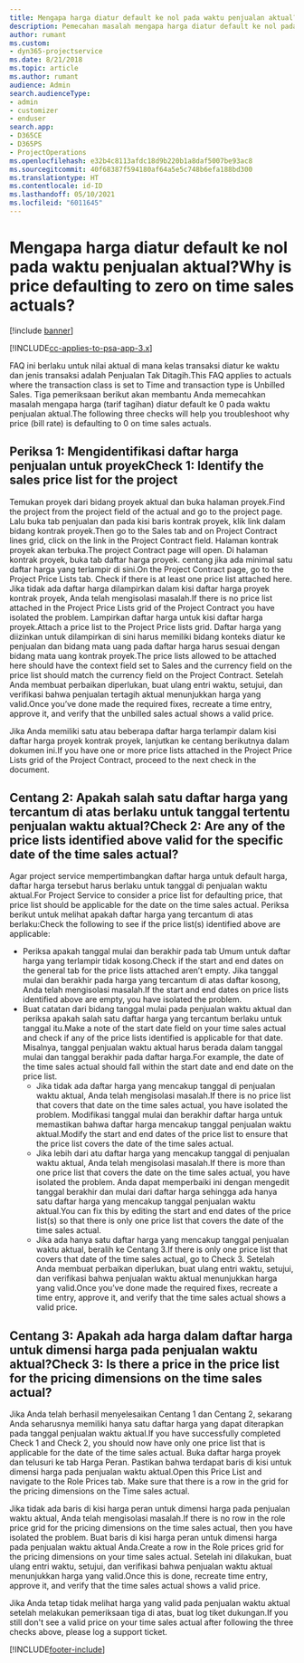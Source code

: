 ```yaml
---
title: Mengapa harga diatur default ke nol pada waktu penjualan aktual?
description: Pemecahan masalah mengapa harga diatur default ke nol pada penjualan waktu aktual.
author: rumant
ms.custom:
- dyn365-projectservice
ms.date: 8/21/2018
ms.topic: article
ms.author: rumant
audience: Admin
search.audienceType:
- admin
- customizer
- enduser
search.app:
- D365CE
- D365PS
- ProjectOperations
ms.openlocfilehash: e32b4c8113afdc18d9b220b1a8daf5007be93ac8
ms.sourcegitcommit: 40f68387f594180af64a5e5c748b6efa188bd300
ms.translationtype: HT
ms.contentlocale: id-ID
ms.lasthandoff: 05/10/2021
ms.locfileid: "6011645"
---
```

# <a name="why-is-price-defaulting-to-zero-on-time-sales-actuals"></a><span data-ttu-id="0e9b8-103">Mengapa harga diatur default ke nol pada waktu penjualan aktual?</span><span class="sxs-lookup"><span data-stu-id="0e9b8-103">Why is price defaulting to zero on time sales actuals?</span></span>

[!include [banner](../includes/psa-now-project-operations.md)]

[!INCLUDE[cc-applies-to-psa-app-3.x](../includes/cc-applies-to-psa-app-3x.md)]

<span data-ttu-id="0e9b8-104">FAQ ini berlaku untuk nilai aktual di mana kelas transaksi diatur ke waktu dan jenis transaksi adalah Penjualan Tak Ditagih.</span><span class="sxs-lookup"><span data-stu-id="0e9b8-104">This FAQ applies to actuals where the transaction class is set to Time and transaction type is Unbilled Sales.</span></span> <span data-ttu-id="0e9b8-105">Tiga pemeriksaan berikut akan membantu Anda memecahkan masalah mengapa harga (tarif tagihan) diatur default ke 0 pada waktu penjualan aktual.</span><span class="sxs-lookup"><span data-stu-id="0e9b8-105">The following three checks will help you troubleshoot why price (bill rate) is defaulting to 0 on time sales actuals.</span></span>

## <a name="check-1-identify-the-sales-price-list-for-the-project"></a><span data-ttu-id="0e9b8-106">Periksa 1: Mengidentifikasi daftar harga penjualan untuk proyek</span><span class="sxs-lookup"><span data-stu-id="0e9b8-106">Check 1: Identify the sales price list for the project</span></span>

<span data-ttu-id="0e9b8-107">Temukan proyek dari bidang proyek aktual dan buka halaman proyek.</span><span class="sxs-lookup"><span data-stu-id="0e9b8-107">Find the project from the project field of the actual and go to the project page.</span></span> <span data-ttu-id="0e9b8-108">Lalu buka tab penjualan dan pada kisi baris kontrak proyek, klik link dalam bidang kontrak proyek.</span><span class="sxs-lookup"><span data-stu-id="0e9b8-108">Then go to the Sales tab and on Project Contract lines grid, click on the link in the Project Contract field.</span></span> <span data-ttu-id="0e9b8-109">Halaman kontrak proyek akan terbuka.</span><span class="sxs-lookup"><span data-stu-id="0e9b8-109">The project Contract page will open.</span></span> <span data-ttu-id="0e9b8-110">Di halaman kontrak proyek, buka tab daftar harga proyek. centang jika ada minimal satu daftar harga yang terlampir di sini.</span><span class="sxs-lookup"><span data-stu-id="0e9b8-110">On the Project Contract page, go to the Project Price Lists tab. Check if there is at least one price list attached here.</span></span> <span data-ttu-id="0e9b8-111">Jika tidak ada daftar harga dilampirkan dalam kisi daftar harga proyek kontrak proyek, Anda telah mengisolasi masalah.</span><span class="sxs-lookup"><span data-stu-id="0e9b8-111">If there is no price list attached in the Project Price Lists grid of the Project Contract you have isolated the problem.</span></span> <span data-ttu-id="0e9b8-112">Lampirkan daftar harga untuk kisi daftar harga proyek.</span><span class="sxs-lookup"><span data-stu-id="0e9b8-112">Attach a price list to the Project Price lists grid.</span></span> <span data-ttu-id="0e9b8-113">Daftar harga yang diizinkan untuk dilampirkan di sini harus memiliki bidang konteks diatur ke penjualan dan bidang mata uang pada daftar harga harus sesuai dengan bidang mata uang kontrak proyek.</span><span class="sxs-lookup"><span data-stu-id="0e9b8-113">The price lists allowed to be attached here should have the context field set to Sales and the currency field on the price list should match the currency field on the Project Contract.</span></span> <span data-ttu-id="0e9b8-114">Setelah Anda membuat perbaikan diperlukan, buat ulang entri waktu, setujui, dan verifikasi bahwa penjualan tertagih aktual menunjukkan harga yang valid.</span><span class="sxs-lookup"><span data-stu-id="0e9b8-114">Once you’ve done made the required fixes, recreate a time entry, approve it, and verify that the unbilled sales actual shows a valid price.</span></span> 

<span data-ttu-id="0e9b8-115">Jika Anda memiliki satu atau beberapa daftar harga terlampir dalam kisi daftar harga proyek kontrak proyek, lanjutkan ke centang berikutnya dalam dokumen ini.</span><span class="sxs-lookup"><span data-stu-id="0e9b8-115">If you have one or more price lists attached in the Project Price Lists grid of the Project Contract, proceed to the next check in the document.</span></span>

## <a name="check-2-are-any-of-the-price-lists-identified-above-valid-for-the-specific-date-of-the-time-sales-actual"></a><span data-ttu-id="0e9b8-116">Centang 2: Apakah salah satu daftar harga yang tercantum di atas berlaku untuk tanggal tertentu penjualan waktu aktual?</span><span class="sxs-lookup"><span data-stu-id="0e9b8-116">Check 2: Are any of the price lists identified above valid for the specific date of the time sales actual?</span></span>

<span data-ttu-id="0e9b8-117">Agar project service mempertimbangkan daftar harga untuk default harga, daftar harga tersebut harus berlaku untuk tanggal di penjualan waktu aktual.</span><span class="sxs-lookup"><span data-stu-id="0e9b8-117">For Project Service to consider a price list for defaulting price, that price list should be applicable for the date on the time sales actual.</span></span> <span data-ttu-id="0e9b8-118">Periksa berikut untuk melihat apakah daftar harga yang tercantum di atas berlaku:</span><span class="sxs-lookup"><span data-stu-id="0e9b8-118">Check the following to see if the price list(s) identified above are applicable:</span></span>
- <span data-ttu-id="0e9b8-119">Periksa apakah tanggal mulai dan berakhir pada tab Umum untuk daftar harga yang terlampir tidak kosong.</span><span class="sxs-lookup"><span data-stu-id="0e9b8-119">Check if the start and end dates on the general tab for the price lists attached aren’t empty.</span></span> <span data-ttu-id="0e9b8-120">Jika tanggal mulai dan berakhir pada harga yang tercantum di atas daftar kosong, Anda telah mengisolasi masalah.</span><span class="sxs-lookup"><span data-stu-id="0e9b8-120">If the start and end dates on price lists identified above are empty, you have isolated the problem.</span></span> 
- <span data-ttu-id="0e9b8-121">Buat catatan dari bidang tanggal mulai pada penjualan waktu aktual dan periksa apakah salah satu daftar harga yang tercantum berlaku untuk tanggal itu.</span><span class="sxs-lookup"><span data-stu-id="0e9b8-121">Make a note of the start date field on your time sales actual and check if any of the price lists identified is applicable for that date.</span></span> <span data-ttu-id="0e9b8-122">Misalnya, tanggal penjualan waktu aktual harus berada dalam tanggal mulai dan tanggal berakhir pada daftar harga.</span><span class="sxs-lookup"><span data-stu-id="0e9b8-122">For example, the date of the time sales actual should fall within the start date and end date on the price list.</span></span> 
    - <span data-ttu-id="0e9b8-123">Jika tidak ada daftar harga yang mencakup tanggal di penjualan waktu aktual, Anda telah mengisolasi masalah.</span><span class="sxs-lookup"><span data-stu-id="0e9b8-123">If there is no price list that covers that date on the time sales actual, you have isolated the problem.</span></span> <span data-ttu-id="0e9b8-124">Modifikasi tanggal mulai dan berakhir daftar harga untuk memastikan bahwa daftar harga mencakup tanggal penjualan waktu aktual.</span><span class="sxs-lookup"><span data-stu-id="0e9b8-124">Modify the start and end dates of the price list to ensure that the price list covers the date of the time sales actual.</span></span> 
    - <span data-ttu-id="0e9b8-125">Jika lebih dari atu daftar harga yang mencakup tanggal di penjualan waktu aktual, Anda telah mengisolasi masalah.</span><span class="sxs-lookup"><span data-stu-id="0e9b8-125">If there is more than one price list that covers the date on the time sales actual, you have isolated the problem.</span></span> <span data-ttu-id="0e9b8-126">Anda dapat memperbaiki ini dengan mengedit tanggal berakhir dan mulai dari daftar harga sehingga ada hanya satu daftar harga yang mencakup tanggal penjualan waktu aktual.</span><span class="sxs-lookup"><span data-stu-id="0e9b8-126">You can fix this by editing the start and end dates of the price list(s) so that there is only one price list that covers the date of the time sales actual.</span></span> 
    - <span data-ttu-id="0e9b8-127">Jika ada hanya satu daftar harga yang mencakup tanggal penjualan waktu aktual, beralih ke Centang 3.</span><span class="sxs-lookup"><span data-stu-id="0e9b8-127">If there is only one price list that covers that date of the time sales actual, go to Check 3.</span></span>
<span data-ttu-id="0e9b8-128">Setelah Anda membuat perbaikan diperlukan, buat ulang entri waktu, setujui, dan verifikasi bahwa penjualan waktu aktual menunjukkan harga yang valid.</span><span class="sxs-lookup"><span data-stu-id="0e9b8-128">Once you’ve done made the required fixes, recreate a time entry, approve it, and verify that the time sales actual shows a valid price.</span></span>

## <a name="check-3-is-there-a-price-in-the-price-list-for-the-pricing-dimensions-on-the-time-sales-actual"></a><span data-ttu-id="0e9b8-129">Centang 3: Apakah ada harga dalam daftar harga untuk dimensi harga pada penjualan waktu aktual?</span><span class="sxs-lookup"><span data-stu-id="0e9b8-129">Check 3: Is there a price in the price list for the pricing dimensions on the time sales actual?</span></span>

<span data-ttu-id="0e9b8-130">Jika Anda telah berhasil menyelesaikan Centang 1 dan Centang 2, sekarang Anda seharusnya memiliki hanya satu daftar harga yang dapat diterapkan pada tanggal penjualan waktu aktual.</span><span class="sxs-lookup"><span data-stu-id="0e9b8-130">If you have successfully completed Check 1 and Check 2, you should now have only one price list that is applicable for the date of the time sales actual.</span></span> <span data-ttu-id="0e9b8-131">Buka daftar harga proyek dan telusuri ke tab Harga Peran. Pastikan bahwa terdapat baris di kisi untuk dimensi harga pada penjualan waktu aktual.</span><span class="sxs-lookup"><span data-stu-id="0e9b8-131">Open this Price List and navigate to the Role Prices tab. Make sure that there is a row in the grid for the pricing dimensions on the Time sales actual.</span></span>

<span data-ttu-id="0e9b8-132">Jika tidak ada baris di kisi harga peran untuk dimensi harga pada penjualan waktu aktual, Anda telah mengisolasi masalah.</span><span class="sxs-lookup"><span data-stu-id="0e9b8-132">If there is no row in the role price grid for the pricing dimensions on the time sales actual, then you have isolated the problem.</span></span> <span data-ttu-id="0e9b8-133">Buat baris di kisi harga peran untuk dimensi harga pada penjualan waktu aktual Anda.</span><span class="sxs-lookup"><span data-stu-id="0e9b8-133">Create a row in the Role prices grid for the pricing dimensions on your time sales actual.</span></span> <span data-ttu-id="0e9b8-134">Setelah ini dilakukan, buat ulang entri waktu, setujui, dan verifikasi bahwa penjualan waktu aktual menunjukkan harga yang valid.</span><span class="sxs-lookup"><span data-stu-id="0e9b8-134">Once this is done, recreate time entry, approve it, and verify that the time sales actual shows a valid price.</span></span>

<span data-ttu-id="0e9b8-135">Jika Anda tetap tidak melihat harga yang valid pada penjualan waktu aktual setelah melakukan pemeriksaan tiga di atas, buat log tiket dukungan.</span><span class="sxs-lookup"><span data-stu-id="0e9b8-135">If you still don't see a valid price on your time sales actual after following the three checks above, please log a support ticket.</span></span> 



[!INCLUDE[footer-include](../includes/footer-banner.md)]